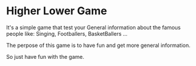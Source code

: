 # Higher Lower Game
It's a simple game that test your General information about the famous people like: Singing, Footballers, BasketBallers ...

The perpose of this game is to have fun and get more general information.

So just have fun with the game. 
